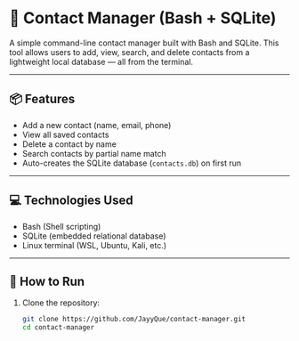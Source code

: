 # 📇 Contact Manager (Bash + SQLite)

A simple command-line contact manager built with Bash and SQLite. This tool allows users to add, view, search, and delete contacts from a lightweight local database — all from the terminal.

---

## 📦 Features

- Add a new contact (name, email, phone)
- View all saved contacts
- Delete a contact by name
- Search contacts by partial name match
- Auto-creates the SQLite database (`contacts.db`) on first run

---

## 💻 Technologies Used

- Bash (Shell scripting)
- SQLite (embedded relational database)
- Linux terminal (WSL, Ubuntu, Kali, etc.)

---

## 🚀 How to Run

1. Clone the repository:
   ```bash
   git clone https://github.com/JayyQue/contact-manager.git
   cd contact-manager


